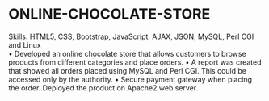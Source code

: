 # ONLINE-CHOCOLATE-STORE
Skills: HTML5, CSS, Bootstrap, JavaScript, AJAX, JSON,  MySQL, Perl CGI and Linux	         
•	Developed an online chocolate store that allows customers to browse products from different categories and place orders.
•	A report was created that showed all orders placed using MySQL and Perl CGI. This could be accessed only by the authority.
•	Secure payment gateway when placing the order. Deployed the product on Apache2 web server.
